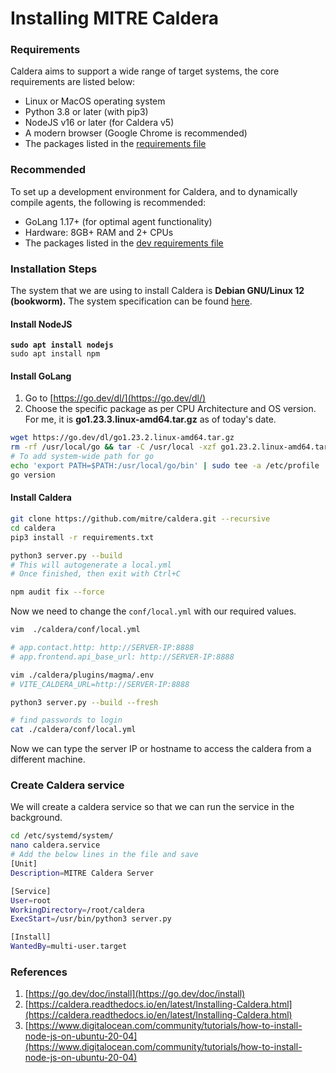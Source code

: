 # Installing MITRE Caldera

### Requirements

Caldera aims to support a wide range of target systems, the core requirements are listed below:

* Linux or MacOS operating system
* Python 3.8 or later (with pip3)
* NodeJS v16 or later (for Caldera v5)
* A modern browser (Google Chrome is recommended)
* The packages listed in the [requirements file](https://github.com/mitre/caldera/blob/master/requirements.txt)

### Recommended

To set up a development environment for Caldera, and to dynamically compile agents, the following is recommended:

* GoLang 1.17+ (for optimal agent functionality)
* Hardware: 8GB+ RAM and 2+ CPUs
* The packages listed in the [dev requirements file](https://github.com/mitre/caldera/blob/master/requirements-dev.txt)

### Installation Steps

The system that we are using to install Caldera is **Debian GNU/Linux 12 (bookworm).** The system specification can be found [here](lab-architecture.md).

#### Install NodeJS

<pre class="language-bash"><code class="lang-bash"><strong>sudo apt install nodejs
</strong>sudo apt install npm
</code></pre>

#### Install GoLang

1. Go to [https://go.dev/dl/](https://go.dev/dl/)
2. Choose the specific package as per CPU Architecture and OS version. For me, it is **go1.23.3.linux-amd64.tar.gz** as of today's date.

```bash
wget https://go.dev/dl/go1.23.2.linux-amd64.tar.gz
rm -rf /usr/local/go && tar -C /usr/local -xzf go1.23.2.linux-amd64.tar.gz
# To add system-wide path for go
echo 'export PATH=$PATH:/usr/local/go/bin' | sudo tee -a /etc/profile 
go version
```

#### Install Caldera

```bash
git clone https://github.com/mitre/caldera.git --recursive
cd caldera
pip3 install -r requirements.txt

python3 server.py --build 
# This will autogenerate a local.yml
# Once finished, then exit with Ctrl+C

npm audit fix --force
```

Now we need to change the `conf/local.yml` with our required values.

```bash
vim  ./caldera/conf/local.yml

# app.contact.http: http://SERVER-IP:8888
# app.frontend.api_base_url: http://SERVER-IP:8888

vim ./caldera/plugins/magma/.env
# VITE_CALDERA_URL=http://SERVER-IP:8888

python3 server.py --build --fresh

# find passwords to login
cat ./caldera/conf/local.yml
```

Now we can type the server IP or hostname to access the caldera from a different machine.

### Create Caldera service

We will create a caldera service so that we can run the service in the background.

```bash
cd /etc/systemd/system/
nano caldera.service
# Add the below lines in the file and save
[Unit]
Description=MITRE Caldera Server

[Service]
User=root
WorkingDirectory=/root/caldera
ExecStart=/usr/bin/python3 server.py

[Install]
WantedBy=multi-user.target
```

### References

1. [https://go.dev/doc/install](https://go.dev/doc/install)
2. [https://caldera.readthedocs.io/en/latest/Installing-Caldera.html](https://caldera.readthedocs.io/en/latest/Installing-Caldera.html)
3. [https://www.digitalocean.com/community/tutorials/how-to-install-node-js-on-ubuntu-20-04](https://www.digitalocean.com/community/tutorials/how-to-install-node-js-on-ubuntu-20-04)
